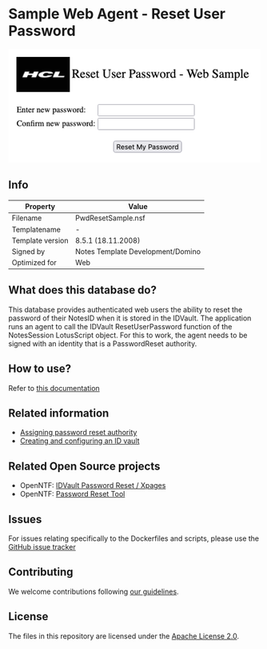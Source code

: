 # Sample Web Agent - Reset User Password

![Sample Web Agent - Reset User Password](docs/assets/images/png/screenshot.png)
## Info
Property | Value   
---|---
Filename | PwdResetSample.nsf
Templatename | -
Template version | 8.5.1 (18.11.2008)
Signed by | Notes Template Development/Domino
Optimized for | Web

## What does this database do?

This database provides authenticated web users the ability to reset the password of their NotesID when it is stored in the IDVault. The application runs an agent to call the IDVault ResetUserPassword function of the NotesSession LotusScript object. For this to work, the agent needs to be signed with an identity that is a PasswordReset authority.

## How to use?
Refer to [this documentation](docs/index.md)

## Related information
- [Assigning password reset authority](https://help.hcltechsw.com/domino/12.0.2/admin/conf_assigningpasswordresetauthority_t.html)
- [Creating and configuring an ID vault](https://help.hcltechsw.com/domino/12.0.2/admin/conf_creatingandconfiguringanidvault_t.html)

## Related Open Source projects
- OpenNTF: [IDVault Password Reset / Xpages](https://www.openntf.org/internal/home.nsf/project.xsp?name=IDVault%20Password%20Reset)
- OpenNTF: [Password Reset Tool](https://openntf.org/main.nsf/project.xsp?r=project/Password%20Reset%20Tool)

## Issues
For issues relating specifically to the Dockerfiles and scripts, please use the [GitHub issue tracker](issues)

## Contributing
We welcome contributions following [our guidelines](CONTRIBUTING.md).

## License
The files in this repository are licensed under the [Apache License 2.0](https://www.apache.org/licenses/LICENSE-2.0.html). 
